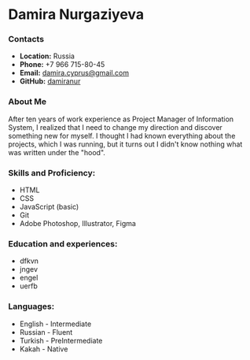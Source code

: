 # Damira Nurgaziyeva

### Contacts

- **Location:** Russia
- **Phone:** +7 966 715-80-45
- **Email:** damira.cyprus@gmail.com
- **GitHub:** [damiranur](https://github.com/damiranur)

### About Me

After ten years of work experience as Project Manager of Information System, I realized that I need to change my direction and discover something new for myself. I thought I had known everything about the projects, which I was running, but it turns out I didn't know nothing what was written under the "hood".

### Skills and Proficiency:

- HTML
- CSS
- JavaScript (basic)
- Git
- Adobe Photoshop, Illustrator, Figma

### Education and experiences:

- dfkvn
- jngev
- engel
- uerfb

### Languages:

- English - Intermediate
- Russian - Fluent
- Turkish - PreIntermediate
- Kakah - Native
